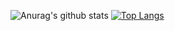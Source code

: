 ![Anurag's github stats](https://github-readme-stats.vercel.app/api?username=tjehdgur1500&show_icons=true&theme=dracula)
[![Top Langs](https://github-readme-stats.vercel.app/api/top-langs/?username=tjehdgur1500)](https://github.com/anuraghazra/github-readme-stats)
